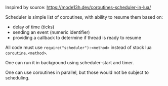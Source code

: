Inspired by source: https://mode13h.dev/coroutines-scheduler-in-lua/

Scheduler is simple list of coroutines, with ability to resume them based on:

- delay of time (ticks)
- sending an event (numeric identifier)
- providing a callback to determine if thread is ready to resume

All code must use `require("scheduler"):<method>` instead of stock lua `coroutine.<method>`.

One can run it in background using scheduler-start and timer.

One can use coroutines in parallel, but those would not be subject to scheduling.
